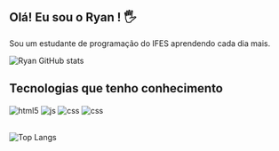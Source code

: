 ## Olá! Eu sou o Ryan ! 🖐️

Sou um estudante de programação do IFES aprendendo cada dia mais.

![Ryan GitHub stats](https://github-readme-stats.vercel.app/api?username=ryanlimap&show_icons=true&theme=radical&count_private=true)

## Tecnologias que tenho conhecimento

<div style="display: inline_block">
  <img align="center" alt="html5" src="https://img.shields.io/badge/Python-3776AB?style=for-the-badge&logo=python&logoColor=white" />
  <img align="center" alt="js" src="https://img.shields.io/badge/HTML-239120?style=for-the-badge&logo=html5&logoColor=white" />
  <img align="center" alt="css" src="https://img.shields.io/badge/CSS3-1572B6?style=for-the-badge&logo=css3&logoColor=white" />
  <img align="center" alt="css" src="https://img.shields.io/badge/C-00599C?style=for-the-badge&logo=c&logoColor=white" />

</div><br/>

![Top Langs](https://github-readme-stats.vercel.app/api/top-langs/?username=ryanlimap&layout=compact)
